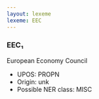 ```yaml
---
layout: lexeme
lexeme: EEC
---
```


###  EEC₁

European Economy Council
* UPOS:  PROPN
* Origin:  unk
* Possible NER class:  MISC


